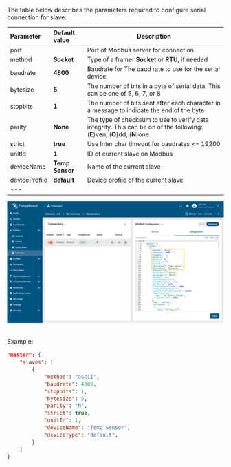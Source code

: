 The table below describes the parameters required to configure serial connection for slave:

| **Parameter** | **Default value** | **Description**                                                                                                          |
|:--------------|:------------------|--------------------------------------------------------------------------------------------------------------------------
| port          |                   | Port of Modbus server for connection                                                                                     |
| method        | **Socket**        | Type of a framer **Socket** or **RTU**, if needed                                                                        |
| baudrate      | **4800**          | Baudrate for The baud rate to use for the serial device                                                                  |
| bytesize      | **5**             | The number of bits in a byte of serial data. This can be one of 5, 6, 7, or 8                                            |
| stopbits      | **1**             | The number of bits sent after each character in a message to indicate the end of the byte                                |
| parity        | **None**          | The type of checksum to use to verify data integrity. This can be on of the following: (**E**)ven, (**O**)dd, (**N**)one |
| strict        | **true**          | Use Inter char timeout for baudrates <= 19200                                                                            |
| unitId        | **1**             | ID of current slave on Modbus                                                                                            |
| deviceName    | **Temp Sensor**   | Name of the current slave                                                                                                |
| deviceProfile | **default**       | Device profile of the current slave                                                                                      |
| ---           

![image](/images/gateway/modbus-connector/serial-master-connections-advanced-ce.png)

<br>
Example:

```json
"master": {
    "slaves": [
        {
            "method": "ascii",
            "baudrate": 4800,
            "stopbits": 1,
            "bytesize": 5,
            "parity": "N",
            "strict": true,
            "unitId": 1,
            "deviceName": "Temp Sensor",
            "deviceType": "default",
        }
    ]
}
```